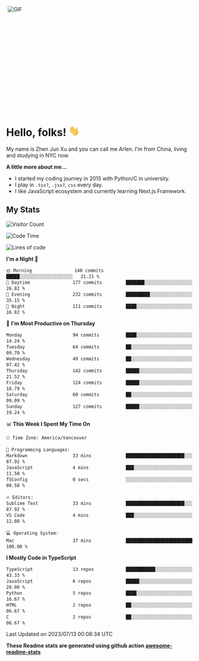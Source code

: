 <img align="right" alt="GIF" src="https://media.giphy.com/media/xUA7bdpLxQhsSQdyog/giphy.gif" width="500" height="320" />

# Hello, folks! <img src="https://raw.githubusercontent.com/arlenxuzj/arlenxuzj/master/assets/wave.gif" width="30px">

My name is Zhen Jun Xu and you can call me Arlen. I'm from China, living and studying in NYC now.

**A little more about me...**

 - I started my coding journey in 2015 with Python/C in university.
 - I play in `.tsx?`, `.jsx?`, `css` every day.
 - I like JavaScript ecosystem and currently learning Next.js Framework.

## My Stats

![Visitor Count](https://komarev.com/ghpvc/?username=arlenxuzj&color=blue&label=Profile+Views)

<!--START_SECTION:waka-->
![Code Time](http://img.shields.io/badge/Code%20Time-3%2C339%20hrs%2027%20mins-blue)

![Lines of code](https://img.shields.io/badge/From%20Hello%20World%20I%27ve%20Written-1.0%20million%20lines%20of%20code-blue)

**I'm a Night 🦉** 

```text
🌞 Morning                140 commits         █████░░░░░░░░░░░░░░░░░░░░   21.21 % 
🌆 Daytime                177 commits         ███████░░░░░░░░░░░░░░░░░░   26.82 % 
🌃 Evening                232 commits         █████████░░░░░░░░░░░░░░░░   35.15 % 
🌙 Night                  111 commits         ████░░░░░░░░░░░░░░░░░░░░░   16.82 % 
```
📅 **I'm Most Productive on Thursday** 

```text
Monday                   94 commits          ████░░░░░░░░░░░░░░░░░░░░░   14.24 % 
Tuesday                  64 commits          ██░░░░░░░░░░░░░░░░░░░░░░░   09.70 % 
Wednesday                49 commits          ██░░░░░░░░░░░░░░░░░░░░░░░   07.42 % 
Thursday                 142 commits         █████░░░░░░░░░░░░░░░░░░░░   21.52 % 
Friday                   124 commits         █████░░░░░░░░░░░░░░░░░░░░   18.79 % 
Saturday                 60 commits          ██░░░░░░░░░░░░░░░░░░░░░░░   09.09 % 
Sunday                   127 commits         █████░░░░░░░░░░░░░░░░░░░░   19.24 % 
```


📊 **This Week I Spent My Time On** 

```text
🕑︎ Time Zone: America/Vancouver

💬 Programming Languages: 
Markdown                 33 mins             ██████████████████████░░░   87.92 % 
JavaScript               4 mins              ███░░░░░░░░░░░░░░░░░░░░░░   11.50 % 
TSConfig                 0 secs              ░░░░░░░░░░░░░░░░░░░░░░░░░   00.58 % 

🔥 Editors: 
Sublime Text             33 mins             ██████████████████████░░░   87.92 % 
VS Code                  4 mins              ███░░░░░░░░░░░░░░░░░░░░░░   12.08 % 

💻 Operating System: 
Mac                      37 mins             █████████████████████████   100.00 % 
```

**I Mostly Code in TypeScript** 

```text
TypeScript               13 repos            ███████████░░░░░░░░░░░░░░   43.33 % 
JavaScript               6 repos             █████░░░░░░░░░░░░░░░░░░░░   20.00 % 
Python                   5 repos             ████░░░░░░░░░░░░░░░░░░░░░   16.67 % 
HTML                     2 repos             ██░░░░░░░░░░░░░░░░░░░░░░░   06.67 % 
C                        2 repos             ██░░░░░░░░░░░░░░░░░░░░░░░   06.67 % 
```




 Last Updated on 2023/07/13 00:08:34 UTC
<!--END_SECTION:waka-->

**These Readme stats are generated using github action [awesome-readme-stats](https://github.com/anmol098/waka-readme-stats)**


